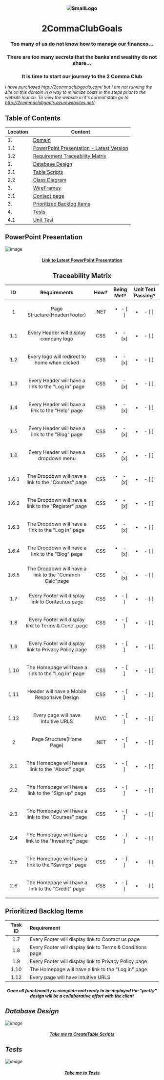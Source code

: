 ### <center> ![SmallLogo](https://user-images.githubusercontent.com/47153835/56347974-56b33400-617a-11e9-90e6-6500cf8f6795.png)
# <center> 2CommaClubGoals 
### <center>  Too many of us do not know how to manage our finances... 
### <center> There are too many secrets that the banks and wealthy do not share...
### <center> It is time to start our journey to the 2 Comma Club

*I have purchased http://2commaclubgoals.com/ but I am not running the site on this domain in a way to minimize costs in the steps prior to the website launch. To view the website  in it's current state go to http://2commaclubgoals.azurewebsites.net/*

##  Table of Contents
|Location|Content                        |
|:-|-|
| 1.   | [Domain](https://github.com/EduardoD14/2CommaClubGoals/blob/master/README.md#2CommaClubGoals)									   |
| 1.1  | [PowerPoint Presentation - Latest Version](https://github.com/EduardoD14/2CommaClubGoals/blob/master/2CommaClubGoals.pdf)				   |
| 1.2  | [Requirement Traceability Matrix](https://github.com/EduardoD14/2CommaClubGoals/blob/master/README.md#DesignOutlook/Requirements)			   |
|2.   | [Database Design](https://github.com/EduardoD14/2CommaClubGoals/blob/master/README.md#Database-Design)				 |
| 2.1  | [Table Scripts](https://github.com/EduardoD14/2CommaClubGoals/blob/master/README.md#Database-Design)|
| 2.2  | [Class Diagram](https://github.com/EduardoD14/2CommaClubGoals/blob/master/README.md#class-diagram-from-entity-framework-datamodel)			  |
| 3.   | [WireFrames](https://github.com/EduardoD14/2CommaClubGoals/blob/master/README.md#WireframesScreenshots)									  |
| 3.1  | [Contact page](https://github.com/EduardoD14/2CommaClubGoals/blob/master/README.md#contact-page)	|
| 3.   | [Prioritized Backlog Items](https://github.com/EduardoD14/2CommaClubGoals/blob/master/README.md#Prioritized-Backlog-Items)						  |
| 4.   | [Tests](https://github.com/EduardoD14/2CommaClubGoals/blob/master/README.md#tests)															  |
| 4.1  | [Unit Test](https://github.com/EduardoD14/2CommaClubGoals/blob/master/README.md#tests)						  |

## PowerPoint Presentation

![image](https://user-images.githubusercontent.com/47153835/56358400-57a48f80-6193-11e9-807c-4b3c56aacd64.png)

#### <center>                [Link to Latest PowerPoint Presentation](https://github.com/EduardoD14/2CommaClubGoals/blob/master/2CommaClubGoals.pdf)

## <center> Traceability Matrix

|   ID   | Requirements                                          | How?|        Being Met?         |    Unit Test Passing?     |
|  :--:  | :-:|:-:|:-:|:-:|
|   1    |Page Structure(Header/Footer)                          |.NET | <ul><li> - [ ] </li></ul> | <ul><li> - [ ] </li></ul> |
|  1.1   |Every Header will display company logo                 | CSS | <ul><li> - [x] </li></ul> | <ul><li> - [ ] </li></ul> |
|  1.2   |Every logo will redirect to home when clicked          | CSS | <ul><li> - [x] </li></ul> | <ul><li> - [ ] </li></ul> |
|  1.3   |Every Header will have a link to the "Log in" page     | CSS | <ul><li> - [x] </li></ul> | <ul><li> - [ ] </li></ul> |
|  1.4   |Every Header will have a link to the "Help" page       | CSS | <ul><li> - [x] </li></ul> | <ul><li> - [ ] </li></ul> |
|  1.5   |Every Header will have a link to the "Blog" page       | CSS | <ul><li> - [x] </li></ul> | <ul><li> - [ ] </li></ul> |
|  1.6   |Every Header will have a dropdown menu                 | CSS | <ul><li> - [x] </li></ul> | <ul><li> - [ ] </li></ul> |
|  1.6.1 |The Dropdown will have a link to the "Courses" page    | CSS | <ul><li> - [x] </li></ul> | <ul><li> - [ ] </li></ul> |
|  1.6.2 |The Dropdown will have a link to the "Register" page   | CSS | <ul><li> - [x] </li></ul> | <ul><li> - [ ] </li></ul> |
|  1.6.3 |The Dropdown will have a link to the "Log in" page     | CSS | <ul><li> - [x] </li></ul> | <ul><li> - [ ] </li></ul> |
|  1.6.4 |The Dropdown will have a link to the "Blog" page       | CSS | <ul><li> - [x] </li></ul> | <ul><li> - [ ] </li></ul> |
|  1.6.5 |The Dropdown will have a link to the "Common Calc"page | CSS | <ul><li> - [x] </li></ul> | <ul><li> - [ ] </li></ul> |
|  1.7   |Every Footer will display link to Contact us page      | CSS | <ul><li> - [ ] </li></ul> | <ul><li> - [ ] </li></ul> |
|  1.8   |Every Footer will display link to Terms & Cond. page   | CSS | <ul><li> - [ ] </li></ul> | <ul><li> - [ ] </li></ul> |
|  1.9   |Every Footer will display link to Privacy Policy page  | CSS | <ul><li> - [ ] </li></ul> | <ul><li> - [ ] </li></ul> |
|  1.10  |The Homepage will have a link to the "Log in" page     | CSS | <ul><li> - [ ] </li></ul> | <ul><li> - [ ] </li></ul> |
|  1.11  |Header will have a Mobile Responsive Design            | CSS | <ul><li> - [ ] </li></ul> | <ul><li> - [ ] </li></ul> |
|  1.12  |Every page will have intuitive URLS                    | MVC | <ul><li> - [ ] </li></ul> | <ul><li> - [ ] </li></ul> |
|   2    |Page Structure(Home Page)                              |.NET | <ul><li> - [ ] </li></ul> | <ul><li> - [ ] </li></ul> |
|  2.1   |The Homepage will have a link to the "About" page      | CSS | <ul><li> - [ ] </li></ul> | <ul><li> - [ ] </li></ul> |
|  2.2   |The Homepage will have a link to the "Sign up" page    | CSS | <ul><li> - [ ] </li></ul> | <ul><li> - [ ] </li></ul> |
|  2.3   |The Homepage will have a link to the "Courses" page    | CSS | <ul><li> - [ ] </li></ul> | <ul><li> - [ ] </li></ul> |
|  2.4   |The Homepage will have a link to the "Investing" page  | CSS | <ul><li> - [ ] </li></ul> | <ul><li> - [ ] </li></ul> |
|  2.5   |The Homepage will have a link to the "Savings" page    | CSS | <ul><li> - [ ] </li></ul> | <ul><li> - [ ] </li></ul> |
|  2.6   |The Homepage will have a link to the "Credit" page     | CSS | <ul><li> - [ ] </li></ul> | <ul><li> - [ ] </li></ul> |

<h2>Prioritized Backlog Items</h2>

|Task ID|Requirement|
|:-:|:-|
|  1.7   |Every Footer will display link to Contact us page     
|  1.8   |Every Footer will display link to Terms & Conditions page       
|  1.9   |Every Footer will display link to Privacy Policy page
|  1.10  |The Homepage will have a link to the "Log in" page     
|  1.12  |Every page will have intuitive URLS           

#### <Center>  <i>  Once all functionality is complete and ready to be deployed the "pretty" design will be a collaborative effort with the client

## Database Design
![image](https://user-images.githubusercontent.com/47153835/56359699-229a3c00-6197-11e9-832b-68df6e90b7f2.png)
#### <center> [Take me to CreateTable Scripts](https://github.com/EduardoD14/2CommaClubGoals/blob/master/Making%20and%20Updating%20Users.sql) 

## Tests

![image](https://user-images.githubusercontent.com/47153835/56360121-6b062980-6198-11e9-9872-41da19b827c4.png)

#### <Center> [Take me to Tests ](https://github.com/EduardoD14/2CommaClubGoals/tree/master/TwoCommaClubGoals.Tests/UnitTest)

